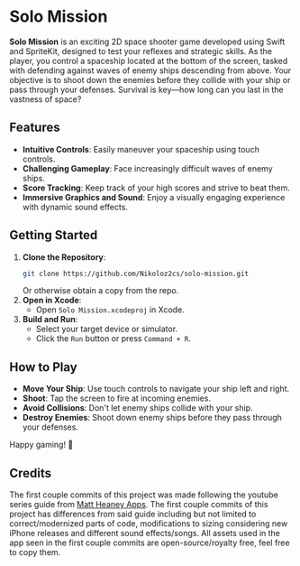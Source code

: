 # Solo Mission

**Solo Mission** is an exciting 2D space shooter game developed using Swift and SpriteKit, designed to test your reflexes and strategic skills. As the player, you control a spaceship located at the bottom of the screen, tasked with defending against waves of enemy ships descending from above. Your objective is to shoot down the enemies before they collide with your ship or pass through your defenses. Survival is key—how long can you last in the vastness of space?

## Features

- **Intuitive Controls**: Easily maneuver your spaceship using touch controls.
- **Challenging Gameplay**: Face increasingly difficult waves of enemy ships.
- **Score Tracking**: Keep track of your high scores and strive to beat them.
- **Immersive Graphics and Sound**: Enjoy a visually engaging experience with dynamic sound effects.

## Getting Started

1. **Clone the Repository**:
   ```sh
   git clone https://github.com/Nikoloz2cs/solo-mission.git
   ```
   Or otherwise obtain a copy from the repo.
2. **Open in Xcode**:
   - Open `Solo Mission.xcodeproj` in Xcode.
3. **Build and Run**:
   - Select your target device or simulator.
   - Click the `Run` button or press `Command + R`.

## How to Play

- **Move Your Ship**: Use touch controls to navigate your ship left and right.
- **Shoot**: Tap the screen to fire at incoming enemies.
- **Avoid Collisions**: Don't let enemy ships collide with your ship.
- **Destroy Enemies**: Shoot down enemy ships before they pass through your defenses.

Happy gaming! 🚀

## Credits
The first couple commits of this project was made following the youtube series guide from [Matt Heaney Apps](https://www.youtube.com/@MattHeaneyApps). 
The first couple commits of this project has differences from said guide including but not limited to correct/modernized parts of code, 
modifications to sizing considering new iPhone releases and different sound effects/songs. All assets used in the app seen in the first
couple commits are open-source/royalty free, feel free to copy them. 
